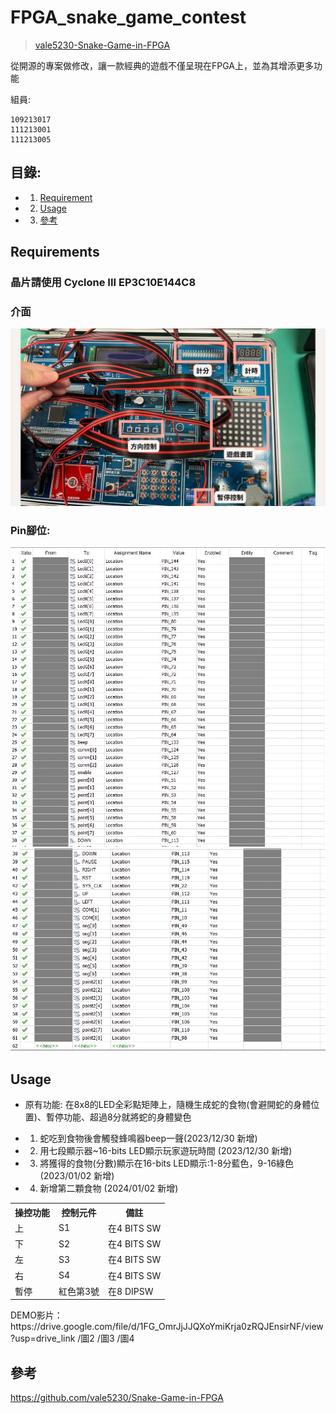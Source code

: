 # FPGA_snake_game_contest
> [vale5230-Snake-Game-in-FPGA](https://github.com/vale5230/Snake-Game-in-FPGA)

從開源的專案做修改，讓一款經典的遊戲不僅呈現在FPGA上，並為其增添更多功能

組員:
```
109213017
111213001
111213005
```

## 目錄:
* 1. [Requirement](/README.md#Requirement)
* 2. [Usage](/README.md#Usage)
* 3. [參考](/README.md#參考)

## Requirements

### 晶片請使用 Cyclone III EP3C10E144C8
### 介面
![image](介面.jpg)
### Pin腳位:
![image](PIN-1.jpeg)
![image](PIN-2.jpeg)
## Usage

* 原有功能: 在8x8的LED全彩點矩陣上，隨機生成蛇的食物(會避開蛇的身體位置)、暫停功能、超過8分就將蛇的身體變色

* 1. 蛇吃到食物後會觸發蜂鳴器beep一聲(2023/12/30 新增)
* 2. 用七段顯示器~16-bits LED顯示玩家遊玩時間 (2023/12/30 新增)
* 3. 將獲得的食物(分數)顯示在16-bits LED顯示:1-8分藍色，9-16綠色 (2023/01/02 新增)
* 4. 新增第二顆食物 (2024/01/02 新增)


<table>
  <tr>
    <th>操控功能</th>
    <th>控制元件</th>
    <th>備註</th>
  </tr>
  <tr>
    <td>上</td>
    <td>S1</td>
    <td>在4 BITS SW</td>
  </tr>
  <tr>
    <td>下</td>
    <td>S2</td>
    <td>在4 BITS SW</td>
  </tr>
  <tr>
    <td>左</td>
    <td>S3</td>
    <td>在4 BITS SW</td>
  </tr>
  <tr>
    <td>右</td>
    <td>S4</td>
    <td>在4 BITS SW</td>
  </tr>
  <tr>
    <td>暫停</td>
    <td>紅色第3號</td>
    <td>在8 DIPSW</td>
  </tr>
</table>
DEMO影片：https://drive.google.com/file/d/1FG_OmrJjJJQXoYmiKrja0zRQJEnsirNF/view?usp=drive_link
/圖2
/圖3
/圖4

## 參考
https://github.com/vale5230/Snake-Game-in-FPGA
